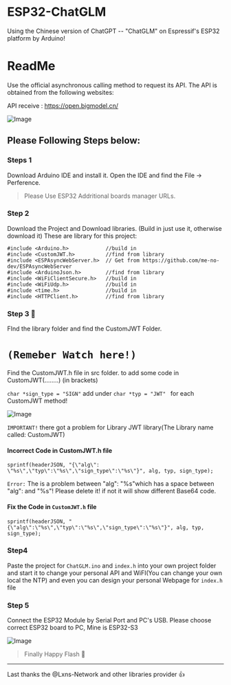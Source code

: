 # ESP32-ChatGLM
Using the Chinese version of ChatGPT -- "ChatGLM" on Espressif's ESP32 platform by Arduino!

# ReadMe
Use the official asynchronous calling method to request its API. The API is obtained from the following websites:

API receive : https://open.bigmodel.cn/

![Image](https://user-images.githubusercontent.com/56761243/268491167-5013b3f0-432b-45cc-8501-dcc2b2a173f8.png)

## Please Following Steps below:

### Steps 1
Download Arduino IDE and install it. Open the IDE and find the File -> Perference. 
> Please Use ESP32 Addritional boards manager URLs. 

### Step 2
Download the Project and Download libraries. (Build in just use it, otherwise download it)
These are library for this project:
```
#include <Arduino.h>            //build in 
#include <CustomJWT.h>          //find from library
#include <ESPAsyncWebServer.h>  // Get from https://github.com/me-no-dev/ESPAsyncWebServer
#include <ArduinoJson.h>        //find from library
#include <WiFiClientSecure.h>   //build in
#include <WiFiUdp.h>            //build in
#include <time.h>               //build in
#include <HTTPClient.h>         //find from library
```
### Step 3 🤨
FInd the library folder and find the CustomJWT Folder.  

# `(Remeber Watch here!)`

Find the CustomJWT.h file in src folder. to add some code in CustomJWT(........) (in brackets)

`char *sign_type = "SIGN"` add under `char *typ = "JWT" ` for each CustomJWT method!

![Image](https://user-images.githubusercontent.com/56761243/268493130-475f39f9-f6c4-4721-b6d5-c566be82e2c8.png)

`IMPORTANT!` 
there got a problem for Library JWT library(The Library name called: CustomJWT)

#### Incorrect Code in CustomJWT.h file
```sprintf(headerJSON, "{\"alg\": \"%s\",\"typ\":\"%s\",\"sign_type\":\"%s\"}", alg, typ, sign_type);``` 

`Error:` The is a problem between \"alg\": \"%s\"which has a space between \"alg\": and \"%s\"! Please delete it! if not it will show different Base64 code. 

#### Fix the Code in `CustomJWT.h` file
```sprintf(headerJSON, "{\"alg\":\"%s\",\"typ\":\"%s\",\"sign_type\":\"%s\"}", alg, typ, sign_type);```

### Step4 
Paste the project for `ChatGLM.ino` and `index.h` into your own project folder and start it to change your personal API and WiFI(You can change your own local the NTP) and even you can design your personal Webpage for `index.h` file

### Step 5
Connect the ESP32 Module by Serial Port and PC's USB. Please choose correct ESP32 board to PC, Mine is ESP32-S3


![Image](https://user-images.githubusercontent.com/56761243/268492784-49fc02d8-060d-4898-9d80-15b4fe50ea07.png)

> Finally Happy Flash       🥇 


---

Last thanks the @Lxns-Network and other libraries provider 👍
